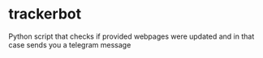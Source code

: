 # trackerbot
Python script that checks if provided webpages were updated and in that case sends you a telegram message
